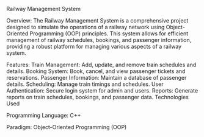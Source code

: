 Railway Management System

Overview:
The Railway Management System is a comprehensive project designed to simulate the operations of a railway network using Object-Oriented Programming (OOP) principles. This system allows for efficient management of railway schedules, bookings, and passenger information, providing a robust platform for managing various aspects of a railway system.

Features:
Train Management: Add, update, and remove train schedules and details.
Booking System: Book, cancel, and view passenger tickets and reservations.
Passenger Information: Maintain a database of passenger details.
Scheduling: Manage train timings and schedules.
User Authentication: Secure login system for admin and users.
Reports: Generate reports on train schedules, bookings, and passenger data.
Technologies Used

Programming Language: C++

Paradigm: Object-Oriented Programming (OOP)
